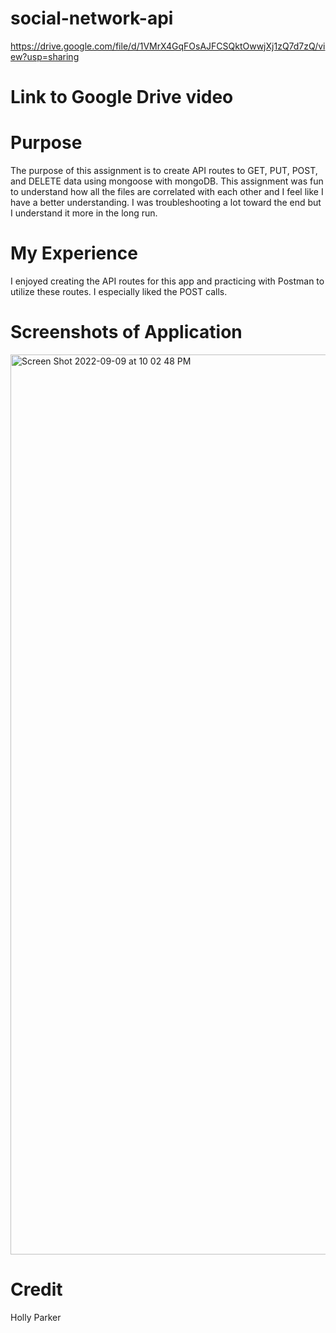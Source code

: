 # social-network-api

https://drive.google.com/file/d/1VMrX4GqFOsAJFCSQktOwwjXj1zQ7d7zQ/view?usp=sharing


# Link to Google Drive video


# Purpose 
The purpose of this assignment is to create API routes to GET, PUT, POST, and DELETE data using mongoose with mongoDB. This assignment was fun to understand how all the files are correlated with each other and I feel like I have a better understanding. I was troubleshooting a lot toward the end but I understand it more in the long run.

# My Experience
I enjoyed creating the API routes for this app and practicing with Postman to utilize these routes. I especially liked the POST calls.

# Screenshots of Application
<img width="1440" alt="Screen Shot 2022-09-09 at 10 02 48 PM" src="https://user-images.githubusercontent.com/67671637/189466632-c7330272-2fd7-4858-b241-71bf50a68f52.png">

# Credit 
Holly Parker

